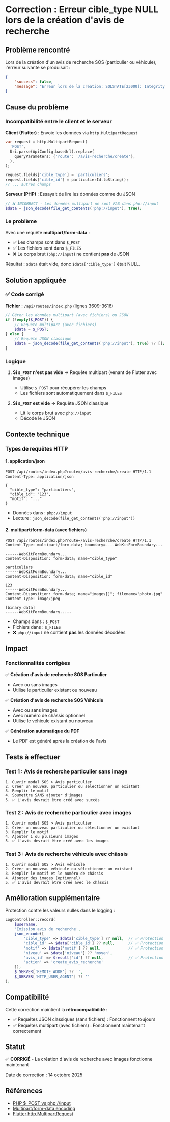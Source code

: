 # Correction : Erreur cible_type NULL lors de la création d'avis de recherche

## Problème rencontré

Lors de la création d'un avis de recherche SOS (particulier ou véhicule), l'erreur suivante se produisait :

```json
{
    "success": false,
    "message": "Erreur lors de la création: SQLSTATE[23000]: Integrity constraint violation: 1048 Column 'cible_type' cannot be null"
}
```

## Cause du problème

### Incompatibilité entre le client et le serveur

**Client (Flutter)** : Envoie les données via `http.MultipartRequest`
```dart
var request = http.MultipartRequest(
  'POST',
  Uri.parse(ApiConfig.baseUrl).replace(
    queryParameters: {'route': '/avis-recherche/create'},
  ),
);

request.fields['cible_type'] = 'particuliers';
request.fields['cible_id'] = particulierId.toString();
// ... autres champs
```

**Serveur (PHP)** : Essayait de lire les données comme du JSON
```php
// ❌ INCORRECT - Les données multipart ne sont PAS dans php://input
$data = json_decode(file_get_contents('php://input'), true);
```

### Le problème

Avec une requête **multipart/form-data** :
- ✅ Les champs sont dans `$_POST`
- ✅ Les fichiers sont dans `$_FILES`
- ❌ Le corps brut (`php://input`) ne contient **pas** de JSON

Résultat : `$data` était vide, donc `$data['cible_type']` était NULL.

## Solution appliquée

### ✅ Code corrigé

**Fichier** : `/api/routes/index.php` (lignes 3609-3616)

```php
// Gérer les données multipart (avec fichiers) ou JSON
if (!empty($_POST)) {
    // Requête multipart (avec fichiers)
    $data = $_POST;
} else {
    // Requête JSON classique
    $data = json_decode(file_get_contents('php://input'), true) ?? [];
}
```

### Logique

1. **Si `$_POST` n'est pas vide** → Requête multipart (venant de Flutter avec images)
   - Utilise `$_POST` pour récupérer les champs
   - Les fichiers sont automatiquement dans `$_FILES`

2. **Si `$_POST` est vide** → Requête JSON classique
   - Lit le corps brut avec `php://input`
   - Décode le JSON

## Contexte technique

### Types de requêtes HTTP

#### 1. **application/json**
```
POST /api/routes/index.php?route=/avis-recherche/create HTTP/1.1
Content-Type: application/json

{
  "cible_type": "particuliers",
  "cible_id": "123",
  "motif": "..."
}
```
- Données dans : `php://input`
- Lecture : `json_decode(file_get_contents('php://input'))`

#### 2. **multipart/form-data** (avec fichiers)
```
POST /api/routes/index.php?route=/avis-recherche/create HTTP/1.1
Content-Type: multipart/form-data; boundary=----WebKitFormBoundary...

------WebKitFormBoundary...
Content-Disposition: form-data; name="cible_type"

particuliers
------WebKitFormBoundary...
Content-Disposition: form-data; name="cible_id"

123
------WebKitFormBoundary...
Content-Disposition: form-data; name="images[]"; filename="photo.jpg"
Content-Type: image/jpeg

[binary data]
------WebKitFormBoundary...--
```
- Champs dans : `$_POST`
- Fichiers dans : `$_FILES`
- ❌ `php://input` ne contient **pas** les données décodées

## Impact

### Fonctionnalités corrigées

✅ **Création d'avis de recherche SOS Particulier**
- Avec ou sans images
- Utilise le particulier existant ou nouveau

✅ **Création d'avis de recherche SOS Véhicule**
- Avec ou sans images
- Avec numéro de châssis optionnel
- Utilise le véhicule existant ou nouveau

✅ **Génération automatique du PDF**
- Le PDF est généré après la création de l'avis

## Tests à effectuer

### Test 1 : Avis de recherche particulier sans image
```
1. Ouvrir modal SOS > Avis particulier
2. Créer un nouveau particulier ou sélectionner un existant
3. Remplir le motif
4. Soumettre SANS ajouter d'images
5. ✅ L'avis devrait être créé avec succès
```

### Test 2 : Avis de recherche particulier avec images
```
1. Ouvrir modal SOS > Avis particulier
2. Créer un nouveau particulier ou sélectionner un existant
3. Remplir le motif
4. Ajouter 1 ou plusieurs images
5. ✅ L'avis devrait être créé avec les images
```

### Test 3 : Avis de recherche véhicule avec châssis
```
1. Ouvrir modal SOS > Avis véhicule
2. Créer un nouveau véhicule ou sélectionner un existant
3. Remplir le motif et le numéro de châssis
4. Ajouter des images (optionnel)
5. ✅ L'avis devrait être créé avec le châssis
```

## Amélioration supplémentaire

Protection contre les valeurs nulles dans le logging :

```php
LogController::record(
    $username,
    'Émission avis de recherche',
    json_encode([
        'cible_type' => $data['cible_type'] ?? null,  // ✅ Protection
        'cible_id' => $data['cible_id'] ?? null,      // ✅ Protection
        'motif' => $data['motif'] ?? null,            // ✅ Protection
        'niveau' => $data['niveau'] ?? 'moyen',
        'avis_id' => $result['id'] ?? null,           // ✅ Protection
        'action' => 'create_avis_recherche'
    ]),
    $_SERVER['REMOTE_ADDR'] ?? '',
    $_SERVER['HTTP_USER_AGENT'] ?? ''
);
```

## Compatibilité

Cette correction maintient la **rétrocompatibilité** :
- ✅ Requêtes JSON classiques (sans fichiers) : Fonctionnent toujours
- ✅ Requêtes multipart (avec fichiers) : Fonctionnent maintenant correctement

## Statut

✅ **CORRIGÉ** - La création d'avis de recherche avec images fonctionne maintenant

Date de correction : 14 octobre 2025

## Références

- [PHP $_POST vs php://input](https://www.php.net/manual/en/wrappers.php.php)
- [Multipart/form-data encoding](https://www.w3.org/TR/html401/interact/forms.html#h-17.13.4)
- [Flutter http.MultipartRequest](https://pub.dev/documentation/http/latest/http/MultipartRequest-class.html)
